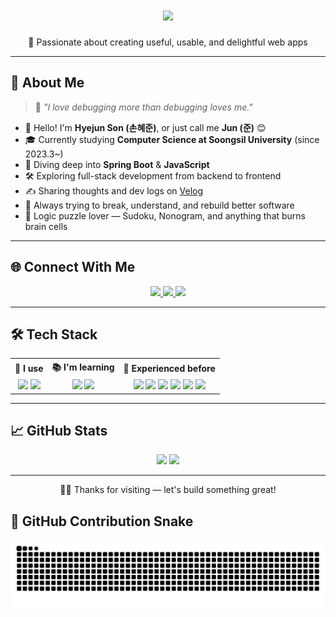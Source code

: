 <h1 align="center">
  <img src="https://readme-typing-svg.herokuapp.com?font=Fira+Code&size=28&duration=3500&center=true&vCenter=true&color=3DC5A0&width=600&height=70&lines=Hi+I'm+Hyejun👋;Aspiring+Full-Stack+Developer;Learning+Spring+Boot+and+JavaScript" />
</h1>

<p align="center">
  🧠 Passionate about creating useful, usable, and delightful web apps
</p>

---

## 🙋 About Me

> 🔧 *"I love debugging more than debugging loves me."*

- 👋 Hello! I'm **Hyejun Son (손혜준)**, or just call me **Jun (준)** 😊  
- 🎓 Currently studying **Computer Science at Soongsil University** (since 2023.3~)
- 🌱 Diving deep into **Spring Boot** & **JavaScript**
- 🛠️ Exploring full-stack development from backend to frontend
- ✍️ Sharing thoughts and dev logs on [Velog](https://velog.io/@son-hyejun)
- 🚀 Always trying to break, understand, and rebuild better software
- 🧩 Logic puzzle lover — Sudoku, Nonogram, and anything that burns brain cells

---

## 🌐 Connect With Me

<p align="center">
  <a href="https://velog.io/@son-hyejun">
    <img src="https://img.shields.io/badge/Velog-20C997?style=flat&logo=velog&logoColor=white"/>
  </a>
  <a href="mailto:h_jun0515@naver.com">
    <img src="https://img.shields.io/badge/Email-03C75A?style=flat&logo=naver&logoColor=white"/>
  </a>
  <a href="https://www.youtube.com/@HJ_15">
    <img src="https://img.shields.io/badge/YouTube-FF0000?style=flat&logo=youtube&logoColor=white"/>
  </a>
</p>

---

## 🛠️ Tech Stack

<table>
  <tr>
    <th>🔧 I use</th>
    <th>📚 I'm learning</th>
    <th>🧠 Experienced before</th>
  </tr>
  <tr>
    <td align="center">
      <img src="https://cdn.jsdelivr.net/gh/devicons/devicon/icons/java/java-original.svg" width="40" />
      <img src="https://cdn.jsdelivr.net/gh/devicons/devicon/icons/javascript/javascript-original.svg" width="40" />
    </td>
    <td align="center">
      <img src="https://cdn.jsdelivr.net/gh/devicons/devicon/icons/spring/spring-original.svg" width="40" />
      <img src="https://cdn.jsdelivr.net/gh/devicons/devicon/icons/react/react-original.svg" width="40" />
    </td>
    <td align="center">
      <img src="https://cdn.jsdelivr.net/gh/devicons/devicon/icons/html5/html5-original.svg" width="40" />
      <img src="https://cdn.jsdelivr.net/gh/devicons/devicon/icons/css3/css3-original.svg" width="40" />
      <img src="https://cdn.jsdelivr.net/gh/devicons/devicon/icons/python/python-original.svg" width="40" />
      <img src="https://cdn.jsdelivr.net/gh/devicons/devicon/icons/c/c-original.svg" width="40" />
      <img src="https://cdn.jsdelivr.net/gh/devicons/devicon/icons/cplusplus/cplusplus-original.svg" width="40" />
      <img src="https://cdn.jsdelivr.net/gh/devicons/devicon/icons/android/android-original.svg" width="40" />
    </td>
  </tr>
</table>

---

## 📈 GitHub Stats

<p align="center">
  <img width="400" src="https://github-readme-stats.vercel.app/api?username=son-hyejun&show_icons=true&theme=default" />
  <img width="400" src="https://github-readme-streak-stats.herokuapp.com?user=son-hyejun&theme=default" />
</p>

---

<p align="center">
  🧑‍💻 Thanks for visiting — let's build something great!
</p>

## 🐍 GitHub Contribution Snake

![snake gif](https://github.com/son-hyejun/son-hyejun/blob/output/github-contribution-grid-snake.svg)
